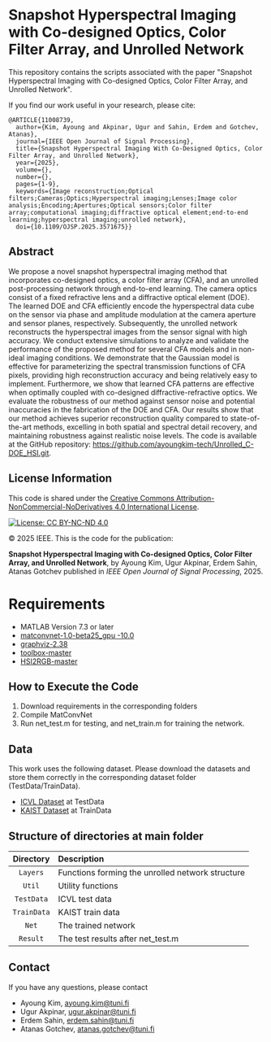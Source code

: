# Snapshot Hyperspectral Imaging with Co-designed Optics, Color Filter Array, and Unrolled Network
This repository contains the scripts associated with the paper "Snapshot Hyperspectral Imaging with Co-designed Optics, Color Filter Array, and Unrolled Network".

If you find our work useful in your research, please cite:

```
@ARTICLE{11008739,
  author={Kim, Ayoung and Akpinar, Ugur and Sahin, Erdem and Gotchev, Atanas},
  journal={IEEE Open Journal of Signal Processing}, 
  title={Snapshot Hyperspectral Imaging With Co-Designed Optics, Color Filter Array, and Unrolled Network}, 
  year={2025},
  volume={},
  number={},
  pages={1-9},
  keywords={Image reconstruction;Optical filters;Cameras;Optics;Hyperspectral imaging;Lenses;Image color analysis;Encoding;Apertures;Optical sensors;Color filter array;computational imaging;diffractive optical element;end-to-end learning;hyperspectral imaging;unrolled network},
  doi={10.1109/OJSP.2025.3571675}}
```

## Abstract
We propose a novel snapshot hyperspectral imaging method that incorporates co-designed optics, a color filter array (CFA), and an unrolled post-processing network through end-to-end learning. The camera optics consist of a fixed refractive lens and a diffractive optical element (DOE). The learned DOE and CFA efficiently encode the hyperspectral data cube on the sensor via phase and amplitude modulation at the camera aperture and sensor planes, respectively. Subsequently, the unrolled network reconstructs the hyperspectral images from the sensor signal with high accuracy. We conduct extensive simulations to analyze and validate the performance of the proposed method for several CFA models and in non-ideal imaging conditions. We demonstrate that the Gaussian model is effective for parameterizing the spectral transmission functions of CFA pixels, providing high reconstruction accuracy and being relatively easy to implement. Furthermore, we show that learned CFA patterns are effective when optimally coupled with co-designed diffractive-refractive optics. We evaluate the robustness of our method against sensor noise and potential inaccuracies in the fabrication of the DOE and CFA. Our results show that our method achieves superior reconstruction quality compared to state-of-the-art methods, excelling in both spatial and spectral detail recovery, and maintaining robustness against realistic noise levels. The code is available at the GitHub repository: https://github.com/ayoungkim-tech/Unrolled_C-DOE_HSI.git.

## License Information
This code is shared under the [Creative Commons Attribution-NonCommercial-NoDerivatives 4.0 International License](https://creativecommons.org/licenses/by-nc-nd/4.0/).

[![License: CC BY-NC-ND 4.0](https://licensebuttons.net/l/by-nc-nd/4.0/88x31.png)](https://creativecommons.org/licenses/by-nc-nd/4.0/)

© 2025 IEEE. This is the code for the publication:

**Snapshot Hyperspectral Imaging with Co-designed Optics, Color Filter Array, and Unrolled Network**, by Ayoung Kim, Ugur Akpinar, Erdem Sahin, Atanas Gotchev published in *IEEE Open Journal of Signal Processing*, 2025.

# Requirements

- MATLAB Version 7.3 or later
- [matconvnet-1.0-beta25_gpu -10.0](https://www.vlfeat.org/matconvnet/install/)
- [graphviz-2.38](https://graphviz.org/download/)
- [toolbox-master](https://pdollar.github.io/toolbox/)
- [HSI2RGB-master](https://github.com/JakobSig/HSI2RGB/tree/master)

## How to Execute the Code
1. Download requirements in the corresponding folders
2. Compile MatConvNet
3. Run net_test.m for testing, and net_train.m for training the network.

## Data

This work uses the following dataset. Please download the datasets and store them correctly in the corresponding dataset folder (TestData/TrainData).
- [ICVL Dataset](https://icvl.cs.bgu.ac.il/hyperspectral/) at TestData
- [KAIST Dataset](https://vclab.kaist.ac.kr/siggraphasia2017p1/index.html) at TrainData

## Structure of directories at main folder

| Directory  | Description  |
| :--------: | :----------- | 
| `Layers` | Functions forming the unrolled network structure | 
| `Util`    | Utility functions |
| `TestData`    |ICVL test data |
| `TrainData`    | KAIST train data |
| `Net`    | The trained network | 
| `Result`    |The test results after net_test.m|

## Contact
If you have any questions, please contact

* Ayoung Kim, ayoung.kim@tuni.fi
* Ugur Akpinar, ugur.akpinar@tuni.fi
* Erdem Sahin, erdem.sahin@tuni.fi
* Atanas Gotchev, atanas.gotchev@tuni.fi
